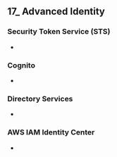 ## 17_ Advanced Identity

### Security Token Service (STS)
-

### Cognito
-

### Directory Services
-

### AWS IAM Identity Center
-